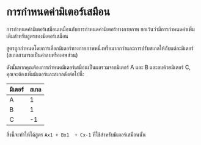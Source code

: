 # การกำหนดค่ามิเตอร์เสมือน

การกำหนดค่ามิเตอร์เสมือนเหมือนกับการกำหนดค่ามิเตอร์ทางกายภาพ ยกเว้นว่ามีการกำหนดค่าเพิ่มเติมสำหรับสูตรของมิเตอร์เสมือน

สูตรถูกกำหนดโดยการเลือกมิเตอร์ทางกายภาพหนึ่งหรือมากกว่าและการปรับสเกลให้กับแต่ละมิเตอร์ (สเกลสามารถเป็นค่าลบหรือเศษส่วน)

ดังนั้นหากคุณต้องการกำหนดมิเตอร์เสมือนเป็นผลรวมจากมิเตอร์ A และ B และลบด้วยมิเตอร์ C, คุณจะต้องเพิ่มมิเตอร์และสเกลดังต่อไปนี้:

| มิเตอร์ | สเกล |
| ----- | -------------- |
| A     | 1              |
| B     | 1              |
| C     | -1             |

สิ่งนี้จะทำให้ได้สูตร `Ax1 + Bx1  + Cx-1` ที่ใช้สำหรับมิเตอร์เสมือนนั้น